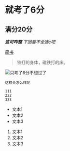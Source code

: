 # 就考了6分
## 满分20分
***这可咋整***
 *下回要不全选c吧*

[简书](http://www.jianshu.com)
> 铁打的身体，磁铁打的床。

![只考了6分不想过了](http://upload-images.jianshu.io/upload_images/7818790-1a0621743041dbce.png?imageMogr2/auto-orient/strip%7CimageView2/2/w/1240)

` 这样会怎么样呢 `

```
111
222
333
```


- 文本1
- 文本2
- 文本3

1. 文本1
2. 文本2
3. 文本3
